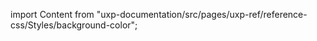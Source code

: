 
import Content from "uxp-documentation/src/pages/uxp-ref/reference-css/Styles/background-color";

<Content query="product=xd"/>
